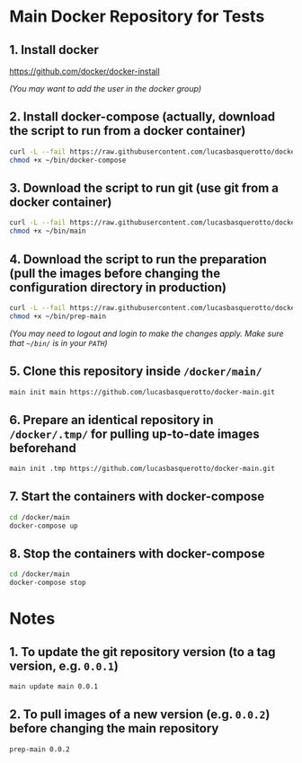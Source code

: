 # Main Docker Repository for Tests

## 1. Install docker

https://github.com/docker/docker-install

_(You may want to add the user in the docker group)_

## 2. Install docker-compose (actually, download the script to run from a docker container)

```bash
curl -L --fail https://raw.githubusercontent.com/lucasbasquerotto/docker-scripts/master/docker-compose.sh -o ~/bin/docker-compose
chmod +x ~/bin/docker-compose
```

## 3. Download the script to run git (use git from a docker container)

```bash
curl -L --fail https://raw.githubusercontent.com/lucasbasquerotto/docker-scripts/master/main.sh -o ~/bin/main
chmod +x ~/bin/main
```

## 4. Download the script to run the preparation (pull the images before changing the configuration directory in production)

```bash
curl -L --fail https://raw.githubusercontent.com/lucasbasquerotto/docker-scripts/master/prep-main.sh -o ~/bin/prep-main
chmod +x ~/bin/prep-main
```

_(You may need to logout and login to make the changes apply. Make sure that `~/bin/` is in your `PATH`)_

## 5. Clone this repository inside `/docker/main/`

```bash
main init main https://github.com/lucasbasquerotto/docker-main.git
```

## 6. Prepare an identical repository in `/docker/.tmp/` for pulling up-to-date images beforehand

```bash
main init .tmp https://github.com/lucasbasquerotto/docker-main.git
```

## 7. Start the containers with docker-compose

```bash
cd /docker/main
docker-compose up
```

## 8. Stop the containers with docker-compose

```bash
cd /docker/main
docker-compose stop
```

# Notes

## 1. To update the git repository version (to a tag version, e.g. `0.0.1`)

```bash
main update main 0.0.1
```

## 2. To pull images of a new version (e.g. `0.0.2`) before changing the main repository

```bash
prep-main 0.0.2

